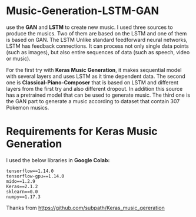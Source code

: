 # Music-Generation-LSTM-GAN

use the **GAN** and **LSTM** to create new music. I used three sources to produce the
musics. Two of them are based on the LSTM and one of them is based on GAN. The LSTM Unlike standard
feedforward neural networks, LSTM has feedback connections. It can process not only single data points (such
as images), but also entire sequences of data (such as speech, video or music). 

For the first try with **Keras
Music Generation**, it makes sequential model with several layers and uses LSTM as it time dependent data.
The second one is **Classical-Piano-Composer** that is based on LSTM and different layers from the first try
and also different dropout. In addition this source has a pretrained model that can be used to generate music.
The third one is the GAN part to generate a music according to dataset that contain 307 Pokemon musics.

# Requirements for Keras Music Generation
I used the below libraries in **Google Colab:**

```
tensorflow==1.14.0
tensorflow-gpu==1.14.0
mido==1.2.9
Keras==2.1.2
sklearn==0.0
numpy==1.17.3
```
Thanks from https://github.com/subpath/Keras_music_gereration
